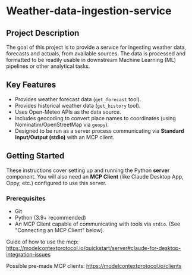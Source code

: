 # Weather-data-ingestion-service

## Project Description

The goal of this project is to provide a service for ingesting weather data, forecasts and actuals, from available sources. The data is processed and formatted to be readily usable in downstream Machine Learning (ML) pipelines or other analytical tasks.

## Key Features

*   Provides weather forecast data (`get_forecast` tool).
*   Provides historical weather data (`get_history` tool).
*   Uses Open-Meteo APIs as the data source.
*   Includes geocoding to convert place names to coordinates (using Nominatim/OpenStreetMap via `geopy`).
*   Designed to be run as a server process communicating via **Standard Input/Output (stdio)** with an MCP client.

## Getting Started

These instructions cover setting up and running the Python **server** component. You will also need an **MCP Client** (like Claude Desktop App, Oppy, etc.) configured to use this server.

### Prerequisites

*   Git
*   Python (3.9+ recommended)
*   An MCP Client capable of communicating with tools via `stdio`. (See "Connecting an MCP Client" below).


Guide of how to use the mcp: https://modelcontextprotocol.io/quickstart/server#claude-for-desktop-integration-issues


Possible pre-made MCP clients: https://modelcontextprotocol.io/clients
